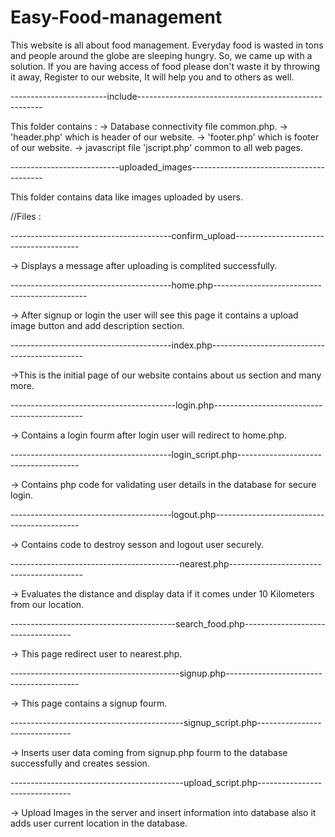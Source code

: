 # Easy-Food-management
This website is all about food management. Everyday food is wasted in tons and people around the globe are sleeping hungry. So, we came up with a solution. If you are having access of food please don't waste it by throwing it away, Register to our website, It will help you and to others as well.



------------------------include------------------------------------------------------

This folder contains :
  -> Database connectivity file common.php.
  -> 'header.php' which is header of our website.
  -> 'footer.php' which is footer of our website. 
  -> javascript file 'jscript.php' common to all web pages.

---------------------------uploaded_images-----------------------------------------

This folder contains data like images uploaded by users.


//Files :


----------------------------------------confirm_upload---------------------------------------

-> Displays a message after uploading is complited successfully.

----------------------------------------home.php----------------------------------------------

-> After signup or login the user will see this page it contains a upload image button and add description section.

----------------------------------------index.php----------------------------------------------

->This is the initial page of our website contains about us section and many more.

-----------------------------------------login.php---------------------------------------------

-> Contains a login fourm after login user will redirect to home.php.

----------------------------------------login_script.php--------------------------------------

-> Contains php code for validating user details in the database for secure login.

----------------------------------------logout.php--------------------------------------------

-> Contains code to destroy sesson and logout user securely.

------------------------------------------nearest.php-----------------------------------------

-> Evaluates the distance and display data if it comes under 10 Kilometers from our location.

-----------------------------------------search_food.php-----------------------------------

-> This page redirect user to nearest.php.

------------------------------------------signup.php-----------------------------------------

-> This page contains a signup fourm.

-------------------------------------------signup_script.php-------------------------------

-> Inserts user data coming from signup.php fourm to the database successfully and creates session.

-------------------------------------------upload_script.php-------------------------------

-> Upload Images in the server and insert information into database also it adds user current location in the database.
